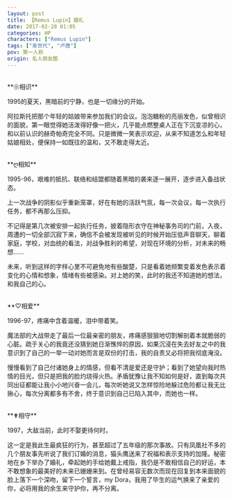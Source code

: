 ```yaml
---
layout: post
title: 【Remus Lupin】婚礼
date: 2017-02-28 01:05
categories: HP
characters: ["Remus Lupin"]
tags: ["亲世代", "卢唐"]
pov: 第一人称
origin: 名人朋友圈
---
```


<br>
**❀相识**

1995的夏天，黑暗前的宁静，也是一切缘分的开始。

阿拉斯托把那个年轻的姑娘带来参加我们的会议。泡泡糖粉的亮丽发色，似曾相识的面貌，第一眼觉得她活泼得好像一把火，几乎能点燃整桌人正在下沉变凉的心，和以前认识的赫奇帕奇完全不同。只是微微一笑表示欢迎，从来不知道怎么和年轻姑娘相处，便保持一如既往的温和，又不敢走得太近。

<br>
**ღ相知**

1995-96，艰难的抵抗、联络和结盟都随着黑暗的袭来逐一展开，逐步进入备战状态。

上一次战争的阴影似乎重新笼罩，好在有她的活跃气氛，每一次会议，每一次执行任务，都不再那么压抑。

不记得是第几次被安排一起执行任务，披着隐形衣守在神秘事务司的门前，入夜，周遭的一切全部沉寂下来，确信不会被发现被听见的时候开始压低声音聊天，聊着家庭，学校，对血统的看法，对战争胜利的希望，对现在环境的分析，对未来的畅想……

未来，听到这样的字样心里不可避免地有些酸楚，只是看着她频繁变着发色表示着变化的心情和想象，情绪有些被感染。对上她的笑，此时的我还不知道她的想法，和我自己的心。

<br>
**♡相爱**

1996-97，疼痛中含着温暖，泪中带着笑。

魔法部的大战带走了最后一位最亲密的朋友，疼痛感狠狠地切割解剖着本就脆弱的心脏。疏于关心的我竟还没猜到她日渐憔悴的原因，如果沉浸在失去好友之中的我意识到了自己的一举一动对她而言是双份的打击，我的自责又必将把我彻底淹没。

慢慢看到了自己付诸她身上的情感，但看不清是爱还是守护；看到了她望向我时热情的目光，但只是把我的脸灼烧得火热。矛盾犹豫让我不知如何是好，直到每次共同出征都能让我小小地兴奋一会儿，每次听她说又怎样惊险地躲过危险都让我无比揪心，每次分离都多有不舍，终于意识到自己已陷入其中，而她也一样。

<br>
**✟相守**

1997，大敌当前，此时不娶更待何时。

这一定是我此生最疯狂的行为，甚至超过了五年级的那次事故。只有凤凰社不多的几个朋友事先听说了我们订婚的消息，猫头鹰送来了祝福和表示支持的加隆。秘密地在乡下举办了婚礼，牵起她的手给她戴上戒指，我仍是不敢相信自己的好运，本不敢想象的最美好的未来已姗姗来到。在曾经易容无数次而现在回复到本来面貌的脸上落下一个深吻，留下一个誓言，my Dora，我用了毕生的运气换来了亲爱的你，必将用我的余生来守护你，再不分离。
